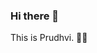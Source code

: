 ### Hi there 👋       
This is Prudhvi. 👨‍💻
<!--
**PrudhviMalladi/PrudhviMalladi** is a ✨ _special_ ✨ repository because its `README.md` (this file) appears on your GitHub profile.

Here are some ideas to get you started:

- 🔭 I’m currently working on Java, SpringBoot
- 🌱 I’m currently learning Devops
- 👯 I’m looking to collaborate on ...
- 🤔 I’m looking for help with ...
- 💬 Ask me about ...
- 📫 How to reach me: 
- 😄 Pronouns: ...
- ⚡ Fun fact: ...
 (![image](https://user-images.githubusercontent.com/64424204/157175038-edce057b-8532-4f57-b282-5eebb3b63087.png)
